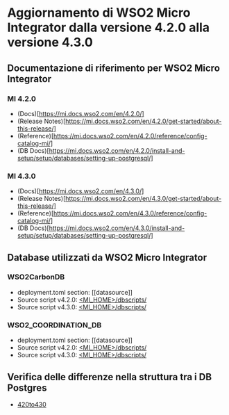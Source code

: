# Aggiornamento di WSO2 Micro Integrator dalla versione 4.2.0 alla versione 4.3.0

## Documentazione di riferimento per WSO2 Micro Integrator

### MI 4.2.0
* (Docs)[https://mi.docs.wso2.com/en/4.2.0/]
* (Release Notes)[https://mi.docs.wso2.com/en/4.2.0/get-started/about-this-release/]
* (Reference)[https://mi.docs.wso2.com/en/4.2.0/reference/config-catalog-mi/]
* (DB Docs)[https://mi.docs.wso2.com/en/4.2.0/install-and-setup/setup/databases/setting-up-postgresql/]
	
### MI 4.3.0
* (Docs)[https://mi.docs.wso2.com/en/4.3.0/]
* (Release Notes)[https://mi.docs.wso2.com/en/4.3.0/get-started/about-this-release/]
* (Reference)[https://mi.docs.wso2.com/en/4.3.0/reference/config-catalog-mi/]
* (DB Docs)[https://mi.docs.wso2.com/en/4.3.0/install-and-setup/setup/databases/setting-up-postgresql/]

## Database utilizzati da WSO2 Micro Integrator

### WSO2CarbonDB
* deployment.toml section: [[datasource]]
* Source script v4.2.0: [<MI_HOME>/dbscripts/](/mi/wso2am-4.2.0/dbscripts/postgres/postgresql_user.sql)
* Source script v4.3.0: [<MI_HOME>/dbscripts/](/mi/wso2am-4.3.0/dbscripts/postgres/postgresql_user.sql)

### WSO2_COORDINATION_DB
* deployment.toml section: [[datasource]]
* Source script v4.2.0: [<MI_HOME>/dbscripts/](/mi/wso2am-4.2.0/dbscripts/postgres/postgresql_cluster.sql)
* Source script v4.3.0: [<MI_HOME>/dbscripts/](/mi/wso2am-4.3.0/dbscripts/postgres/postgresql_cluster.sql)

## Verifica delle differenze nella struttura tra i DB Postgres
* [420to430](/mi/420to430/db/postgres/)